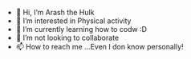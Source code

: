 - 👋 Hi, I’m Arash the Hulk
- 👀 I’m interested in Physical activity
- 🌱 I’m currently learning how to codw :D
- 💞️ I’m not looking to collaborate
- 📫 How to reach me ...Even I don know personally!

<!---
ArasHulk/ArasHulk is a ✨ special ✨ repository because its `README.md` (this file) appears on your GitHub profile.
You can click the Preview link to take a look at your changes.
--->

